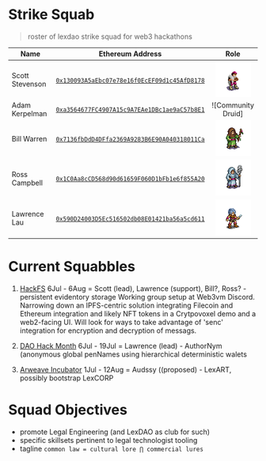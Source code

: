 # Strike Squab
> roster of lexdao strike squad for web3 hackathons

| Name | Ethereum Address | Role |
|----------|:-------------:|:-----:|
| Scott Stevenson | [`0x130093A5aEbc07e78e16f0EcEF09d1c45AfD8178`](https://etherscan.io/address/0x130093A5aEbc07e78e16f0EcEF09d1c45AfD8178) | ![Business Development](https://github.com/gemwise-invests/Meta-Skill/raw/master/asset/img/fisher.png) |
| Adam Kerpelman | [`0xa3564677FC4907A15c9A7EAe1DBc1ae9aC57b8E1`](https://etherscan.io/address/0xb7f49e02552751b249cae86959fd50d887708b1d) | ![Community Druid]
| Bill Warren | [`0x7136fbDdD4DFfa2369A9283B6E90A040318011Ca`](https://etherscan.io/address/0x7136fbDdD4DFfa2369A9283B6E90A040318011Ca)    | ![Community Druid](https://raw.githubusercontent.com/gemwise-invests/Meta-Skill/master/asset/img/druid.png) | 
| Ross Campbell | [`0x1C0Aa8cCD568d90d61659F060D1bFb1e6f855A20`](https://etherscan.io/address/0x1c0aa8ccd568d90d61659f060d1bfb1e6f855a20)  | ![Blockchain Wizard](https://raw.githubusercontent.com/gemwise-invests/Meta-Skill/master/asset/img/white-mage.png) |
| Lawrence Lau | [`0x590D24003D5Ec516502db08E01421ba56a5cd611`](https://etherscan.io/address/0x590D24003D5Ec516502db08E01421ba56a5cd611)   | ![Privacy Rogue](https://github.com/gemwise-invests/Meta-Skill/raw/master/asset/img/thief.png)|

# Current Squabbles

1. [HackFS](https://hackfs.com/#schedule) 6Jul - 6Aug = Scott (lead), Lawrence (support), Bill?, Ross? - persistent evidentory storage
     Working group setup at Web3vm Discord.
     Narrowing down an IPFS-centric solution integrating Filecoin and Ethereum integration and likely NFT tokens in a Crytpovoxel demo and a web2-facing UI. 
     Will look for ways to take advantage of 'senc' integration for encryption and decryption of messags.         

2. [DAO Hack Month](https://daohackmonth.org/) 6Jul - 19Jul = Lawrence (lead) - AuthorNym (anonymous global penNames using hierarchical deterministic walets
3.  [Arweave Incubator](https://gitcoin.co/hackathon/arweave/onboard) 1Jul - 12Aug = Audssy ((proposed) - LexART, possibly bootstrap LexCORP

# Squad Objectives

* promote Legal Engineering (and LexDAO as club for such)
* specific skillsets pertinent to legal technologist tooling 
* tagline `common law = cultural lore ⋂ commercial lures`

